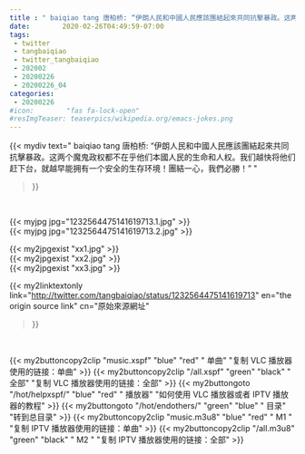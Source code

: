 ```yaml
---
title : " baiqiao tang 唐柏桥: “伊朗人民和中國人民應該團結起來共同抗擊暴政。这两个魔鬼政权都不在乎他们本國人民的生命和人权。我们越快将他们赶下台，就越早能拥有一个安全的生存环境！團結一心，我們必勝！”  "
date:        2020-02-26T04:49:59-07:00
tags:
 - twitter
 - tangbaiqiao
 - twitter_tangbaiqiao
 - 202002
 - 20200226
 - 20200226_04
categories:
 - 20200226
#icon:        "fas fa-lock-open"
#resImgTeaser: teaserpics/wikipedia.org/emacs-jokes.png
---
```


{{< mydiv text=" baiqiao tang 唐柏桥: “伊朗人民和中國人民應該團結起來共同抗擊暴政。这两个魔鬼政权都不在乎他们本國人民的生命和人权。我们越快将他们赶下台，就越早能拥有一个安全的生存环境！團結一心，我們必勝！”  "
>}}
<br>


 {{< myjpg jpg="1232564475141619713.1.jpg" >}}<br>  {{< myjpg jpg="1232564475141619713.2.jpg" >}}<br> 

{{< my2jpgexist "xx1.jpg" >}}<br>
{{< my2jpgexist "xx2.jpg" >}}<br>
{{< my2jpgexist "xx3.jpg" >}}<br>


{{< my2linktextonly link="http://twitter.com/tangbaiqiao/status/1232564475141619713"
en="the origin source link" cn="原始來源網址"
>}}


<br>

{{< my2buttoncopy2clip "music.xspf"        "blue"   "red"    " 单曲"  "复制 VLC 播放器使用的链接：单曲" >}} {{< my2buttoncopy2clip "/all.xspf"         "green"  "black"  " 全部"  "复制 VLC 播放器使用的链接：全部" >}} {{< my2buttongoto      "/hot/helpxspf/"    "blue"   "red"    " 播放器" "如何使用 VLC 播放器或者 IPTV 播放器的教程" >}} {{< my2buttongoto      "/hot/endothers/"   "green"  "blue"   " 目录"   "转到总目录" >}} {{< my2buttoncopy2clip "music.m3u8"        "blue"   "red"    " M1 "    "复制 IPTV 播放器使用的链接：单曲" >}} {{< my2buttoncopy2clip "/all.m3u8"         "green"  "black"  " M2 "    "复制 IPTV 播放器使用的链接：全部" >}} 
